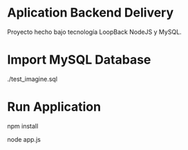 # Aplication Backend Delivery

Proyecto hecho bajo tecnología LoopBack NodeJS y MySQL.

# Import MySQL Database

./test_imagine.sql

# Run Application

npm install

node app.js
